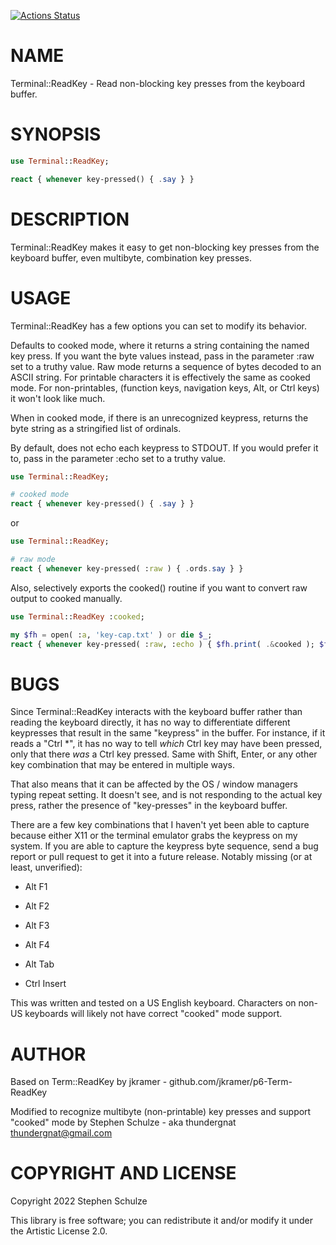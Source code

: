 [![Actions Status](https://github.com/thundergnat/Terminal-ReadKey/actions/workflows/test.yml/badge.svg)](https://github.com/thundergnat/Terminal-ReadKey/actions)

NAME
====

Terminal::ReadKey - Read non-blocking key presses from the keyboard buffer.

SYNOPSIS
========

```raku
use Terminal::ReadKey;

react { whenever key-pressed() { .say } }
```

DESCRIPTION
===========

Terminal::ReadKey makes it easy to get non-blocking key presses from the keyboard buffer, even multibyte, combination key presses.

USAGE
=====

Terminal::ReadKey has a few options you can set to modify its behavior.

Defaults to cooked mode, where it returns a string containing the named key press. If you want the byte values instead, pass in the parameter :raw set to a truthy value. Raw mode returns a sequence of bytes decoded to an ASCII string. For printable characters it is effectively the same as cooked mode. For non-printables, (function keys, navigation keys, Alt, or Ctrl keys) it won't look like much.

When in cooked mode, if there is an unrecognized keypress, returns the byte string as a stringified list of ordinals.

By default, does not echo each keypress to STDOUT. If you would prefer it to, pass in the parameter :echo set to a truthy value.

```raku
use Terminal::ReadKey;

# cooked mode
react { whenever key-pressed() { .say } }
```

or

```raku
use Terminal::ReadKey;

# raw mode
react { whenever key-pressed( :raw ) { .ords.say } }
```

Also, selectively exports the cooked() routine if you want to convert raw output to cooked manually.

```raku
use Terminal::ReadKey :cooked;

my $fh = open( :a, 'key-cap.txt' ) or die $_;
react { whenever key-pressed( :raw, :echo ) { $fh.print( .&cooked ); $fh.flush } }
```

BUGS
====

Since Terminal::ReadKey interacts with the keyboard buffer rather than reading the keyboard directly, it has no way to differentiate different keypresses that result in the same "keypress" in the buffer. For instance, if it reads a "Ctrl *", it has no way to tell _which_ Ctrl key may have been pressed, only that there _was_ a Ctrl key pressed. Same with Shift, Enter, or any other key combination that may be entered in multiple ways.

That also means that it can be affected by the OS / window managers typing repeat setting. It doesn't see, and is not responding to the actual key press, rather the presence of "key-presses" in the keyboard buffer.

There are a few key combinations that I haven't yet been able to capture because either X11 or the terminal emulator grabs the keypress on my system. If you are able to capture the keypress byte sequence, send a bug report or pull request to get it into a future release. Notably missing (or at least, unverified):

  * Alt F1

  * Alt F2

  * Alt F3

  * Alt F4

  * Alt Tab

  * Ctrl Insert

This was written and tested on a US English keyboard. Characters on non-US keyboards will likely not have correct "cooked" mode support.

AUTHOR
======

Based on Term::ReadKey by jkramer - github.com/jkramer/p6-Term-ReadKey

Modified to recognize multibyte (non-printable) key presses and support "cooked" mode by Stephen Schulze - aka thundergnat <thundergnat@gmail.com>

COPYRIGHT AND LICENSE
=====================

Copyright 2022 Stephen Schulze

This library is free software; you can redistribute it and/or modify it under the Artistic License 2.0.

